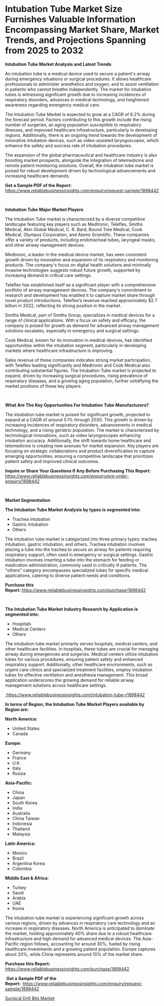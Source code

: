 <p><h1>Intubation Tube Market Size Furnishes Valuable Information Encompassing Market Share, Market Trends, and Projections Spanning from 2025 to 2032</h1></p><p><strong>Intubation Tube Market Analysis and Latest Trends</strong></p>
<p><p>An intubation tube is a medical device used to secure a patient's airway during emergency situations or surgical procedures. It allows healthcare professionals to administer anesthetics and oxygen, and to assist ventilation in patients who cannot breathe independently. The market for intubation tubes is witnessing significant growth due to increasing incidences of respiratory disorders, advances in medical technology, and heightened awareness regarding emergency medical care.</p><p>The Intubation Tube Market is expected to grow at a CAGR of 6.2% during the forecast period. Factors contributing to this growth include the rising number of surgeries, an aging population susceptible to respiratory illnesses, and improved healthcare infrastructure, particularly in developing regions. Additionally, there is an ongoing trend towards the development of innovative intubation devices, such as video-assisted laryngoscopes, which enhance the safety and success rate of intubation procedures.</p><p>The expansion of the global pharmaceutical and healthcare industry is also boosting market prospects, alongside the integration of telemedicine and remote patient monitoring solutions. Overall, the intubation tube market is poised for robust development driven by technological advancements and increasing healthcare demands.</p></p>
<p><strong>Get a Sample PDF of the Report:&nbsp;</strong> <a href="https://www.reliablebusinessinsights.com/enquiry/request-sample/1898442?utm_campaign=2268&utm_medium=2&utm_source=Github&utm_content=ia&utm_term=04032025&utm_id=intubation-tube">https://www.reliablebusinessinsights.com/enquiry/request-sample/1898442</a></p>
<p>&nbsp;</p>
<p><strong>Intubation Tube Major Market Players</strong></p>
<p><p>The Intubation Tube market is characterized by a diverse competitive landscape featuring key players such as Medtronic, Teleflex, Smiths Medical, Akin Global Medical, C. R. Bard, Bound Tree Medical, Cook Medical, Olympus Corporation, and Alamo Scientific. These companies offer a variety of products, including endotracheal tubes, laryngeal masks, and other airway management devices.</p><p>Medtronic, a leader in the medical device market, has seen consistent growth driven by innovation and expansion of its respiratory and monitoring products. The company's focus on digital health solutions and minimally invasive technologies suggests robust future growth, supported by increasing demand in critical care settings.</p><p>Teleflex has established itself as a significant player with a comprehensive portfolio of airway management devices. The company's commitment to research and development has enabled it to capture market share through novel product introductions. Teleflex’s revenue reached approximately $2.7 billion in 2022, reflecting its strong position in the market.</p><p>Smiths Medical, part of Smiths Group, specializes in medical devices for a range of clinical applications. With a focus on safety and efficacy, the company is poised for growth as demand for advanced airway management solutions escalates, especially in emergency and surgical settings.</p><p>Cook Medical, known for its innovation in medical devices, has identified opportunities within the intubation segment, particularly in developing markets where healthcare infrastructure is improving.</p><p>Sales revenue of these companies indicates strong market participation, with Teleflex leading significantly and Medtronic and Cook Medical also contributing substantial figures. The Intubation Tube market is projected to expand, driven by increasing surgical procedures, rising prevalence of respiratory diseases, and a growing aging population, further solidifying the market positions of these key players.</p></p>
<p>&nbsp;</p>
<p><strong>What Are The Key Opportunities For Intubation Tube Manufacturers?</strong></p>
<p><p>The intubation tube market is poised for significant growth, projected to expand at a CAGR of around 5.1% through 2030. This growth is driven by increasing incidences of respiratory disorders, advancements in medical technology, and a rising geriatric population. The market is characterized by technological innovations, such as video laryngoscopes enhancing intubation accuracy. Additionally, the shift towards home healthcare and telemedicine is creating new avenues for market expansion. Key players are focusing on strategic collaborations and product diversification to capture emerging opportunities, ensuring a competitive landscape that prioritizes patient safety and improved clinical outcomes.</p></p>
<p><strong>Inquire or Share Your Questions If Any Before Purchasing This Report:</strong> <a href="https://www.reliablebusinessinsights.com/enquiry/pre-order-enquiry/1898442?utm_campaign=2268&utm_medium=2&utm_source=Github&utm_content=ia&utm_term=04032025&utm_id=intubation-tube">https://www.reliablebusinessinsights.com/enquiry/pre-order-enquiry/1898442</a></p>
<p>&nbsp;</p>
<p><strong>Market Segmentation</strong></p>
<p><strong>The Intubation Tube Market Analysis by types is segmented into:</strong></p>
<p><ul><li>Trachea Intubation</li><li>Gastric Intubation</li><li>Others</li></ul></p>
<p><p>The intubation tube market is categorized into three primary types: trachea intubation, gastric intubation, and others. Trachea intubation involves placing a tube into the trachea to secure an airway for patients requiring respiratory support, often used in emergency or surgical settings. Gastric intubation involves inserting a tube into the stomach for feeding or medication administration, commonly used in critically ill patients. The "others" category encompasses specialized tubes for specific medical applications, catering to diverse patient needs and conditions.</p></p>
<p><strong>Purchase this Report:&nbsp;</strong><a href="https://www.reliablebusinessinsights.com/purchase/1898442?utm_campaign=2268&utm_medium=2&utm_source=Github&utm_content=ia&utm_term=04032025&utm_id=intubation-tube">https://www.reliablebusinessinsights.com/purchase/1898442</a></p>
<p>&nbsp;</p>
<p><strong>The Intubation Tube Market Industry Research by Application is segmented into:</strong></p>
<p><ul><li>Hospitals</li><li>Medical Centers</li><li>Others</li></ul></p>
<p><p>The intubation tube market primarily serves hospitals, medical centers, and other healthcare facilities. In hospitals, these tubes are crucial for managing airway during emergencies and surgeries. Medical centers utilize intubation tubes for various procedures, ensuring patient safety and enhanced respiratory support. Additionally, other healthcare environments, such as urgent care clinics and specialized treatment facilities, employ intubation tubes for effective ventilation and anesthesia management. This broad application underscores the growing demand for reliable airway management solutions across healthcare settings.</p></p>
<p><a href="https://www.reliablebusinessinsights.com/intubation-tube-r1898442?utm_campaign=2268&utm_medium=2&utm_source=Github&utm_content=ia&utm_term=04032025&utm_id=intubation-tube">&nbsp;https://www.reliablebusinessinsights.com/intubation-tube-r1898442</a></p>
<p><strong>In terms of Region, the Intubation Tube Market Players available by Region are:</strong></p>
<p>
    <p> <strong> North America: </strong>
        <ul>
            <li>United States</li>
            <li>Canada</li>
        </ul>
        </p> 
    <p> <strong> Europe: </strong>
        <ul>
            <li>Germany</li>
            <li>France</li>
            <li>U.K.</li>
            <li>Italy</li>
            <li>Russia</li>
        </ul>
        </p> 
    <p> <strong> Asia-Pacific: </strong>
        <ul>
            <li>China</li>
            <li>Japan</li>
            <li>South Korea</li>
            <li>India</li>
            <li>Australia</li>
            <li>China Taiwan</li>
            <li>Indonesia</li>
            <li>Thailand</li>
            <li>Malaysia</li>
        </ul>
        </p> 
    <p> <strong> Latin America: </strong>
        <ul>
            <li>Mexico</li>
            <li>Brazil</li>
            <li>Argentina Korea</li>
            <li>Colombia</li>
        </ul>
        </p> 
    <p> <strong> Middle East & Africa: </strong>
        <ul>
            <li>Turkey</li>
            <li>Saudi</li>
            <li>Arabia</li>
            <li>UAE</li>
            <li>Korea</li>
        </ul>
    </p>
    </p>
<p><p>The intubation tube market is experiencing significant growth across various regions, driven by advances in respiratory care technology and an increase in respiratory diseases. North America is anticipated to dominate the market, holding approximately 40% share due to a robust healthcare infrastructure and high demand for advanced medical devices. The Asia-Pacific region follows, accounting for around 30%, fueled by rising healthcare investments and a growing patient population. Europe captures about 20%, while China represents around 10% of the market share.</p></p>
<p><strong>Purchase this Report: </strong><a href="https://www.reliablebusinessinsights.com/purchase/1898442?utm_campaign=2268&utm_medium=2&utm_source=Github&utm_content=ia&utm_term=04032025&utm_id=intubation-tube">https://www.reliablebusinessinsights.com/purchase/1898442</a></p>
<p>&nbsp;<strong>Get a Sample PDF of the Report:&nbsp;&nbsp;</strong><a href="https://www.reliablebusinessinsights.com/enquiry/request-sample/1898442?utm_campaign=2268&utm_medium=2&utm_source=Github&utm_content=ia&utm_term=04032025&utm_id=intubation-tube">https://www.reliablebusinessinsights.com/enquiry/request-sample/1898442</a></p>
<p><strong></strong></p>
<p><p><a href="https://github.com/rileymgdorcas/Market-Research-Report-List-1/blob/main/surgical-drill-bits-market.md?utm_campaign=2268&utm_medium=2&utm_source=Github&utm_content=ia&utm_term=04032025&utm_id=intubation-tube">Surgical Drill Bits Market</a></p></p>